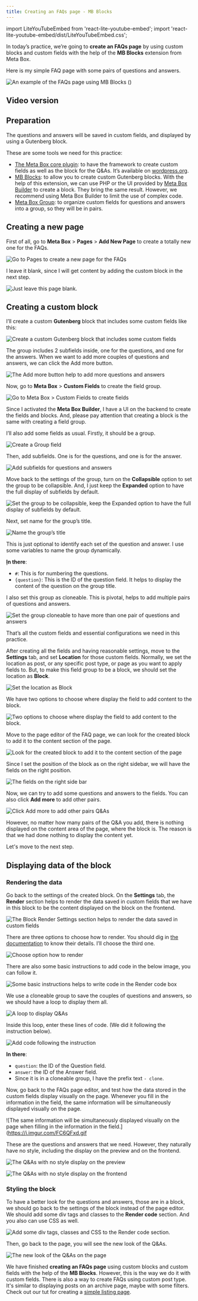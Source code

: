 ```yaml
---
title: Creating an FAQs page - MB Blocks
---
```


import LiteYouTubeEmbed from 'react-lite-youtube-embed'; 
import 'react-lite-youtube-embed/dist/LiteYouTubeEmbed.css';

In today’s practice, we’re going to **create an FAQs page** by using custom blocks and custom fields with the help of the **MB Blocks** extension from Meta Box.

Here is my simple FAQ page with some pairs of questions and answers.

![An example of the FAQs page using MB Blocks](https://i.imgur.com/N71jB4M.png)
()

## Video version

<LiteYouTubeEmbed id='ZBL6VIlQCII' />

## Preparation

The questions and answers will be saved in custom fields, and displayed by using a Gutenberg block.

These are some tools we need for this practice:

* [The Meta Box core plugin](https://wordpress.org/plugins/meta-box/): to have the framework to create custom fields as well as the block for the Q&As. It’s available on [wordpress.org](https://wordpress.org/plugins/meta-box/).
* [MB Blocks](https://metabox.io/plugins/mb-blocks/): to allow you to create custom Gutenberg blocks. With the help of this extension, we can use PHP or the UI provided by [Meta Box Builder](https://metabox.io/plugins/meta-box-builder/) to create a block. They bring the same result. However, we recommend using Meta Box Builder to limit the use of complex code.
* [Meta Box Group](https://metabox.io/plugins/meta-box-group/): to organize custom fields for questions and answers into a group, so they will be in pairs.

## Creating a new page

First of all, go to **Meta Box** > **Pages** > **Add New Page** to create a totally new one for the FAQs.

![Go to Pages to create a new page for the FAQs](https://i.imgur.com/tGUXFDj.png)

I leave it blank, since I will get content by adding the custom block in the next step.

![Just leave this page blank.](https://i.imgur.com/cYLMlzJ.png)

## Creating a custom block

I’ll create a custom **Gutenberg** block that includes some custom fields like this:

![Create a custom Gutenberg block that includes some custom fields](https://i.imgur.com/c8rhyX5.png)

The group includes 2 subfields inside, one for the questions, and one for the answers. When we want to add more couples of questions and answers, we can click the Add more button.

![The Add more button help to add more questions and answers](https://i.imgur.com/ed39KAZ.png)

Now, go to **Meta Box** > **Custom Fields** to create the field group.

![Go to Meta Box > Custom Fields to create fields](https://i.imgur.com/00jsQUk.png)

Since I activated the **Meta Box Builder**, I have a UI on the backend to create the fields and blocks. And, please pay attention that creating a block is the same with creating a field group.

I’ll also add some fields as usual. Firstly, it should be a group.

![Create a Group field](https://i.imgur.com/WZIjHYM.png)

Then, add subfields. One is for the questions, and one is for the answer.

![Add subfields for questions and answers](https://i.imgur.com/EYeyn5q.png)

Move back to the settings of the group, turn on the **Collapsible** option to set the group to be collapsible. And, I just keep the **Expanded** option to have the full display of subfields by default.

![Set the group to be collapsible, keep the Expanded option to have the full display of subfields by default.](https://i.imgur.com/qP0g3T8.png)

Next, set name for the group’s title.

![Name the group’s title](https://i.imgur.com/piQ8Zsh.png)

This is just optional to identify each set of the question and answer. I use some variables to name the group dynamically.

**Ịn there**:

* `#`: This is for numbering the questions.
* `{question}`: This is the ID of the question field. It helps to display the content of the question on the group title.
 
I also set this group as cloneable. This is pivotal, helps to add multiple pairs of questions and answers.

![Set the group cloneable to have more than one pair of questions and answers](https://i.imgur.com/SOU5Rl9.png)

That’s all the custom fields and essential configurations we need in this practice.

After creating all the fields and having reasonable settings, move to the **Settings** tab, and set **Location** for those custom fields. Normally, we set the location as post, or any specific post type, or page as you want to apply fields to. But, to make this field group to be a block, we should set the location as **Block**.

![Set the location as Block](https://i.imgur.com/lMJ9Nyi.png)

We have two options to choose where display the field to add content to the block.

![Two options to choose where display the field to add content to the block.](https://i.imgur.com/xyS89n2.png)

Move to the page editor of the FAQ page, we can look for the created block to add it to the content section of the page.

![Look for the created block to add it to the content section of the page](https://i.imgur.com/i6N0QrN.png)

Since I set the position of the block as on the right sidebar, we will have the fields on the right position.

![The fields on the right side bar](https://i.imgur.com/laYrs33.png)

Now, we can try to add some questions and answers to the fields. You can also click **Add more** to add other pairs.

![Click Add more to add other pairs Q&As](https://i.imgur.com/U5tRuLA.png)

However, no matter how many pairs of the Q&A you add, there is nothing displayed on the content area of the page, where the block is. The reason is that we had done nothing to display the content yet.

Let's move to the next step.

## Displaying data of the block

### Rendering the data

Go back to the settings of the created block. On the **Settings** tab, the **Render** section helps to render the data saved in custom fields that we have in this block to be the content displayed on the block on the frontend.

![The Block Render Settings section helps to render the data saved in custom fields](https://i.imgur.com/MzsbYeM.png)

There are three options to choose how to render. You should dig in [the documentation](https://docs.metabox.io/extensions/mb-blocks/) to know their details. I’ll choose the third one.

![Choose option how to render](https://i.imgur.com/P5r0xii.png)

There are also some basic instructions to add code in the below image, you can follow it.

![Some basic instructions helps to write code in the Render code box](https://i.imgur.com/gOgWVJJ.png)

We use a cloneable group to save the couples of questions and answers, so we should have a loop to display them all.

![A loop to display Q&As](https://i.imgur.com/gPI24FW.png)

Inside this loop, enter these lines of code. (We did it following the instruction below).

![Add code following the instruction](https://i.imgur.com/cHIIatk.png)

**In there**:

* `question`: the ID of the Question field.
* `answer`: the ID of the Answer field.
* Since it is in a cloneable group, I have the prefix text `- clone`.

Now, go back to the FAQs page editor, and test how the data stored in the custom fields display visually on the page. Whenever you fill in the information in the field, the same information will be simultaneously displayed visually on the page.

![The same information will be simultaneously displayed visually on the page when filling in the information in the field.](https://i.imgur.com/FC6QFxd.gif

These are the questions and answers that we need. However, they naturally have no style, including the display on the preview and on the frontend.

![The Q&As with no style display on the preview](https://i.imgur.com/dmhAKZC.png)

![The Q&As with no style display on the frontend](https://i.imgur.com/utAtrgh.png)

### Styling the block

To have a better look for the questions and answers, those are in a block, we should go back to the settings of the block instead of the page editor. We should add some div tags and classes to the **Render code** section. And you also can use CSS as well.

![Add some div tags, classes and CSS to the Render code section.](https://i.imgur.com/szKy3Ei.png)

Then, go back to the page, you will see the new look of the Q&As.

![The new look of the Q&As on the page](https://i.imgur.com/N71jB4M.png)

We have finished **creating an FAQs page** using custom blocks and custom fields with the help of the **MB Blocks**. However, this is the way we do it with custom fields. There is also a way to create FAQs using custom post type. It's similar to displaying posts on an archive page, maybe with some filters. Check out our tut for creating a [simple listing page](https://docs.metabox.io/tutorials/create-simple-listing-meta-box-wp-grid-builder/).
